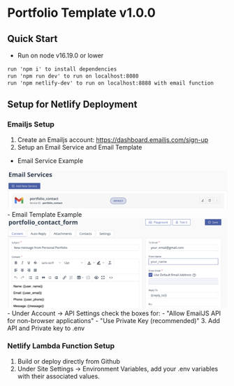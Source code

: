 # Portfolio Template v1.0.0

## Quick Start
- Run on node v16.19.0 or lower
```
run 'npm i' to install dependencies
run 'npm run dev' to run on localhost:8080
run 'npm netlify-dev' to run on localhost:8888 with email function
```

## Setup for Netlify Deployment
###  Emailjs Setup
1. Create an Emailjs account: https://dashboard.emailjs.com/sign-up
2. Setup an Email Service and Email Template
  - Email Service Example
  <img src='./src/assets/images/email_services.png'>
  - Email Template Example
  <img src='./src/assets/images/contact_form_template.png'>
  - Under Account -> API Settings check the boxes for:
    - "Allow EmailJS API for non-browser applications"
    - "Use Private Key (recommended)"
3. Add API and Private key to .env 

### Netlify Lambda Function Setup
1. Build or deploy directly from Github
2. Under Site Settings -> Environment Variables, add your .env variables with their associated values.  

